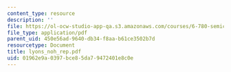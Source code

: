 ```yaml
---
content_type: resource
description: ''
file: https://ol-ocw-studio-app-qa.s3.amazonaws.com/courses/6-780-semiconductor-manufacturing-spring-2003/01962e9a0397bce85da79472401e8c0e_lyons_noh_rep.pdf
file_type: application/pdf
parent_uid: 450e56ad-9640-db34-f8aa-b61ce3502b7d
resourcetype: Document
title: lyons_noh_rep.pdf
uid: 01962e9a-0397-bce8-5da7-9472401e8c0e
---
```

